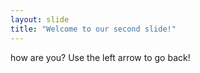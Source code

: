```yaml
---
layout: slide
title: "Welcome to our second slide!"
---
```

how are you?
Use the left arrow to go back!
